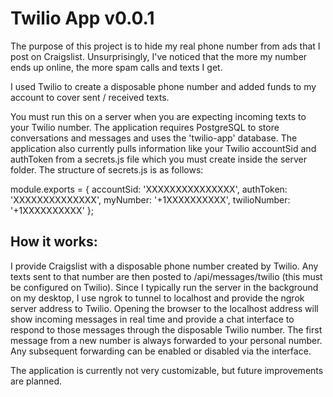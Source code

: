 # Twilio App v0.0.1 #

The purpose of this project is to hide my real phone number from ads that I post on Craigslist.  Unsurprisingly, I've noticed that the more my number ends up online, the more spam calls and texts I get.

I used Twilio to create a disposable phone number and added funds to my account to cover sent / received texts.

You must run this on a server when you are expecting incoming texts to your Twilio number.  The application requires PostgreSQL to store conversations and messages and uses the 'twilio-app' database.  The application also currently pulls information like your Twilio accountSid and authToken from a secrets.js file which you must create inside the server folder.  The structure of secrets.js is as follows:

module.exports = {
  accountSid: 'XXXXXXXXXXXXXXX',
  authToken: 'XXXXXXXXXXXXXX',
  myNumber: '+1XXXXXXXXXX',
  twilioNumber: '+1XXXXXXXXXX'
};

## How it works: ##
I provide Craigslist with a disposable phone number created by Twilio.  Any texts sent to that number are then posted to /api/messages/twilio (this must be configured on Twilio).  Since I typically  run the server in the background on my desktop, I use ngrok to tunnel to localhost and provide the ngrok server address to Twilio.
Opening the browser to the localhost address will show incoming messages in real time and provide a chat interface to respond to those messages through the disposable Twilio number.
The first message from a new number is always forwarded to your personal number.  Any subsequent forwarding can be enabled or disabled via the interface.

The application is currently not very customizable, but future improvements are planned.